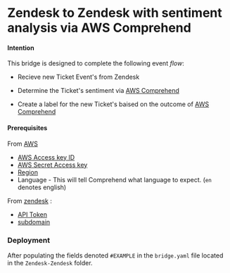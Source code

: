 # Zendesk to Zendesk with sentiment analysis via AWS Comprehend

#### Intention

This bridge is designed to complete the following event *flow*:

* Recieve new Ticket Event's from Zendesk

* Determine the Ticket's sentiment via [AWS Comprehend](https://aws.amazon.com/comprehend/) 

* Create a label for the new Ticket's baised on the outcome of [AWS Comprehend](https://aws.amazon.com/comprehend/)

#### Prerequisites

From [AWS](https://aws.amazon.com/) 
* [AWS Access key ID](https://docs.aws.amazon.com/general/latest/gr/aws-sec-cred-types.html)
* [AWS Secret Access key](https://docs.aws.amazon.com/general/latest/gr/aws-sec-cred-types.html)
* [Region](https://aws.amazon.com/premiumsupport/knowledge-center/vpc-find-availability-zone-options/#:~:text=To%20find%20which%20Availability%20Zones,options%20in%20the%20Region%20selector.)
* Language - This will tell Comprehend what language to expect. (`en` denotes english)

From [zendesk](https://www.zendesk.com/) :
* [API Token](https://support.zendesk.com/hc/en-us/articles/226022787-Generating-a-new-API-token)
* [subdomain](https://support.zendesk.com/hc/en-us/articles/221682747-Where-can-I-find-my-Zendesk-subdomain-)

### Deployment

After populating the fields denoted `#EXAMPLE` in the `bridge.yaml` file located in the `Zendesk-Zendesk` folder.
